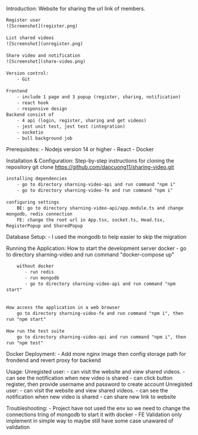 Introduction:
    Website for sharing the url link of members.

    Register user 
    ![Screenshot](register.png)

    List shared videos
    ![Screenshot](unregister.png)

    Share video and notification
    ![Screenshot](share-video.png)

    Version control: 
        - Git

    Frontend
        - include 1 page and 3 popup (register, sharing, notification)
        - react hook
        - responsive design
    Backend consist of
        - 4 api (login, register, sharing and get videos) 
        - jest unit test, jest test (integration)
        - socketio
        - bull background job

Prerequisites: 
    - Nodejs version 14 or higher
    - React 
    - Docker 

Installation & Configuration: 
    Step-by-step instructions for cloning the repository
        git clone https://github.com/daocuong11/sharing-video.git

    installing dependencies
        - go to directory sharning-video-api and run command "npm i"
        - go to directory sharning-video-fe and run command "npm i"

    configuring settings
        BE: go to directory sharning-video-api/app.module.ts and change mongodb, redis connection
        FE: change the root url in App.tsx, socket.ts, Head.tsx, RegisterPopup and SharedPopup 

Database Setup:
    - I used the mongodb to help easier to skip the migration 

Running the Application: 
    How to start the development server 
        docker
           - go to directory sharning-video and run command "docker-compose up"

        without docker 
           - run redis 
           - run mongodb
           - go to directory sharning-video-api and run command "npm start"

        
    How access the application in a web browser
        go to directory sharning-video-fe and run command "npm i", then run "npm start"
    
    How run the test suite
        go to directory sharning-video-api and run command "npm i", then run "npm test"

Docker Deployment: 
    - Add more nginx image then config storage path for frondend and revert proxy for backend 

Usage:
    Unregisted user: 
        - can visit the website and view shared videos.
        - can see the notification when new video is shared
        - can click button register, then provide username and password to create account
    Unregisted user: 
        - can visit the website and view shared videos.
        - can see the notification when new video is shared
        - can share new link to website


Troubleshooting: 
    - Project have not used the env so we need to change the connections tring of mongodb to start it with docker
    - FE Validation only implement in simple way to maybe still have some case unawared of validation
